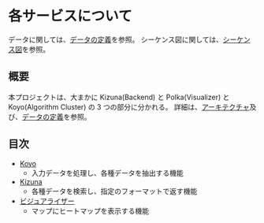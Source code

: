 # 各サービスについて

データに関しては、[データの定義](../data/README.md)を参照。
シーケンス図に関しては、[シーケンス図](../sequence/RAEDME.md)を参照。

## 概要

本プロジェクトは、大まかに Kizuna(Backend) と Polka(Visualizer) と Koyo(Algorithm Cluster) の 3 つの部分に分かれる。
詳細は、[アーキテクチャ](../../architecture/README.md)及び、[データの定義](./data.md)を参照。

## 目次

- [Koyo](./koyo/README.md)
  - 入力データを処理し、各種データを抽出する機能
- [Kizuna](./kizuna/README.md)
  - 各種データを検索し、指定のフォーマットで返す機能
- [ビジュアライザー](./polka/README.md)
  - マップにヒートマップを表示する機能
